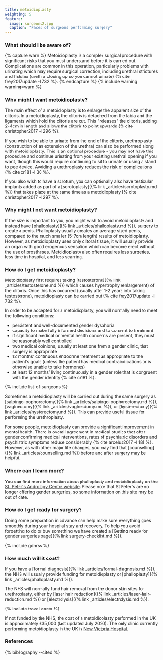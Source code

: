 ```yaml
---
title: metoidioplasty
weighting: 5
feature:
  image: surgeons2.jpg
  caption: "Faces of surgeons performing surgery"
---
```


### What should I be aware of?

{% capture warn %}
Metoidioplasty is a complex surgical procedure with significant risks that you must understand before it is carried out. Complications are common in this operation, particularly problems with urinating which may require surgical correction, including urethral strictures and fistulas (urethra closing up so you cannot urinate) {% cite frey2017update -l 732 %}.
{% endcapture %}
{% include warning warning=warn %}

### Why might I want metoidioplasty?

The main effect of a metoidioplasty is to enlarge the apparent size of the clitoris. In a metoidioplasty, the clitoris is detached from the labia and the ligaments which hold the clitoris are cut. This "releases" the clitoris, adding 2-4cm in length and allows the clitoris to point upwards {% cite christopher2017 -l 296 %}.

If you wish to be able to urinate from the end of the clitoris, urethroplasty (construction of an extension of the urethra) can also be performed along with metoidioplasty. This is an optional procedure - you may not have this procedure and continue urinating from your existing urethral opening if you want, though this would require continuing to sit to urinate or using a stand to pee device. Avoiding a urethroplasty reduces the risk of complications {% cite cr181 -l 30 %}.

If you also wish to have a scrotum, you can optionally also have testicular implants added as part of a [scrotoplasty]({% link _articles/scrotoplasty.md %}) that takes place at the same time as a metoidioplasty {% cite christopher2017 -l 297 %}.

### Why might I not want metoidioplasty?

If the size is important to you, you might wish to avoid metoidioplasty and instead have [phalloplasty]({% link _articles/phalloplasty.md %}), surgery to create a penis. Phalloplasty usually creates an average sized penis, compared to the much smaller (5-7cm length) results of metoidioplasty. However, as metoidioplasty uses only clitoral tissue, it will usually provide an organ with good erogenous sensation which can become erect without the use of prostheses. Metoidioplasty also often requires less surgeries, less time in hospital, and less scarring.

### How do I get metoidioplasty?

Metoidioplasty first requires taking [testosterone]({% link _articles/testosterone.md %}) which causes hypertrophy (enlargement) of the clitoris. Once this has occurred (usually after 1-2 years into taking testosterone), metoidioplasty can be carried out {% cite frey2017update -l 732 %}. 

In order to be accepted for a metoidioplasty, you will normally need to meet the following conditions:

- persistent and well-documented gender dysphoria
- capacity to make fully informed decisions and to consent to treatment
- if significant medical or mental health concerns are present, they must be reasonably well controlled
- two medical opinions, usually at least one from a gender clinic, that surgery is appropriate 
- 12 months’ continuous endocrine treatment as appropriate to the patient’s goals (unless the patient has medical contraindications or is otherwise unable to take hormones)
- at least 12 months’ living continuously in a gender role that is congruent with the gender identity {% cite cr181 %}.

{% include list-of-surgeons %}

Sometimes a metoidioplasty will be carried out during the same surgery as [salpingo-oophorectomy]({% link _articles/salpingo-oophorectomy.md %}), [vaginectomy]({% link _articles/vaginectomy.md %}), or [hysterectomy]({% link _articles/hysterectomy.md %}). This can provide useful tissue for performing the urethroplasty.

For some people, metoidioplasty can provide a significant improvement in mental health. There is overall agreement in medical studies that after gender confirming medical interventions, rates of psychiatric disorders and psychiatric symptoms reduce considerably {% cite arcelus2017 -l 181 %}. However, as with other major life changes, you may find that [counselling]({% link _articles/counselling.md %}) before and after surgery may be helpful.

### Where can I learn more?

You can find more information about phalloplasty and metoidioplasty on the [St. Peter's Andrology Centre website](https://www.andrology.co.uk/phalloplasty). Please note that St Peter's are no longer offering gender surgeries, so some information on this site may be out of date.

### How do I get ready for surgery?

Doing some preparation in advance can help make sure everything goes smoothly during your hospital stay and recovery. To help you avoid forgetting to do or buy something we have created a [Getting ready for gender surgeries page]({% link surgery-checklist.md %}).

{% include gdnrss %}

### How much will it cost?

If you have a [formal diagnosis]({% link _articles/formal-diagnosis.md %}), the NHS will usually provide funding for metoidioplasty or [phalloplasty]({% link _articles/phalloplasty.md %}).

The NHS will normally fund hair removal from the donor skin sites for urethroplasty, either by [laser hair reduction]({% link _articles/laser-hair-reduction.md %}) or [electrolysis]({% link _articles/electrolysis.md %}).

{% include travel-costs %}

If not funded by the NHS, the cost of a metoidioplasty performed in the UK is approximately £35,000 (last updated July 2020). The only clinic currently performing metoidioplasty in the UK is [New Victoria Hospital](https://www.newvictoria.co.uk/).

### References

{% bibliography --cited %}  
